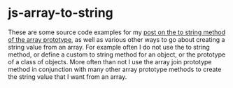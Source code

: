 # js-array-to-string

These are some source code examples for my [post on the to string method of the array prototype](https://dustinpfister.github.io/2021/07/22/js-array-to-string/), as well as various other ways to go about creating a string value from an array. For example often I do not use the to string method, or define a custom to string method for an object, or the prototype of a class of objects. More often than not I use the array join prototype method in conjunction with many other array prototype methods to create the string value that I want from an array.